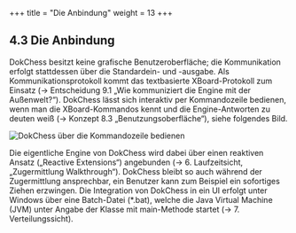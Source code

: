 +++
title = "Die Anbindung"
weight = 13
+++

## 4.3 Die Anbindung

DokChess besitzt keine grafische Benutzeroberfläche; die Kommunikation erfolgt stattdessen über die Standardein­- und -­ausgabe. Als Kommunikationsprotokoll kommt das textbasierte XBoard-­Protokoll zum Einsatz (→ Entscheidung 9.1 „Wie kommuniziert die Engine mit der Außenwelt?“). DokChess lässt sich interaktiv per Kommandozeile bedienen, wenn man die XBoard­-Kommandos kennt und die Engine-Antworten zu deuten weiß (→ Konzept 8.3 „Benutzungsoberfläche“), siehe folgendes Bild.

![DokChess über die Kommandozeile bedienen](/images/Abb09_07_DokChess_Kommandozeile.png "DokChess über die Kommandozeile bedienen")

Die eigentliche Engine von DokChess wird dabei über einen reaktiven Ansatz („Reactive Extensions“) angebunden (→ 6. Laufzeitsicht, „Zugermittlung Walkthrough“). DokChess bleibt so auch während der Zugermittlung ansprechbar, ein Benutzer kann zum Beispiel ein sofortiges Ziehen erzwingen. Die Integration von DokChess in ein UI erfolgt unter Windows über eine Batch­-Datei (\*.bat), welche die Java Virtual Machine (JVM) unter Angabe der Klasse mit main­-Methode startet (→ 7. Verteilungssicht).
